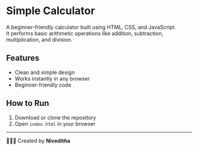 # Simple Calculator

A beginner-friendly calculator built using HTML, CSS, and JavaScript.  
It performs basic arithmetic operations like addition, subtraction, multiplication, and division.

##  Features
- Clean and simple design  
- Works instantly in any browser  
- Beginner-friendly code  

##  How to Run
1. Download or clone the repository  
2. Open `index.html` in your browser  

---

👩🏻‍💻 Created by **Niveditha**
